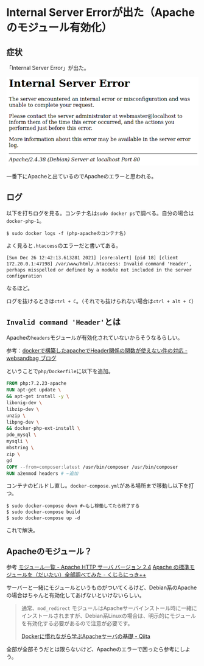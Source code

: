 # Internal Server Errorが出た（Apacheのモジュール有効化）

## 症状

「Internal Server Error」が出た。

![image-20211226214625352](image/apache_module/image-20211226214625352.png)

一番下にApacheと出ているのでApacheのエラーと思われる。

## ログ

以下を打ちログを見る。コンテナ名は`sudo docker ps`で調べる。自分の場合は`docker-php-1`。

~~~shell
$ sudo docker logs -f (php-apacheのコンテナ名)
~~~

よく見ると`.htaccess`のエラーだと書いてある。

~~~
[Sun Dec 26 12:42:13.613281 2021] [core:alert] [pid 18] [client 172.20.0.1:47198] /var/www/html/.htaccess: Invalid command 'Header', perhaps misspelled or defined by a module not included in the server configuration
~~~

なるほど。

ログを抜けるときは`ctrl + C`。（それでも抜けられない場合は`ctrl + alt + C`）

## `Invalid command 'Header'`とは

Apacheの`headers`モジュールが有効化されていないからそうなるらしい。

参考：[dockerで構築したapacheでHeader関係の関数が使えない件の対応 - websandbag ブログ](https://blog.websandbag.com/entry/2017/11/04/212907)

ということで`php/Dockerfile`に以下を追加。

~~~dockerfile
FROM php:7.2.23-apache
RUN apt-get update \
&& apt-get install -y \
libonig-dev \
libzip-dev \
unzip \
libpng-dev \
&& docker-php-ext-install \
pdo_mysql \
mysqli \
mbstring \
zip \
gd
COPY --from=composer:latest /usr/bin/composer /usr/bin/composer
RUN a2enmod headers # ←追加
~~~

コンテナのビルドし直し。`docker-compose.yml`がある場所まで移動し以下を打つ。

~~~shell
$ sudo docker-compose down #←もし稼働してたら終了する
$ sudo docker-compose build
$ sudo docker-compose up -d
~~~

これで解決。

## Apacheのモジュール？

参考
[モジュール一覧 - Apache HTTP サーバ バージョン 2.4](https://httpd.apache.org/docs/2.4/ja/mod/)
[Apache の標準モジュールを（だいたい）全部調べてみた - くじらにっき++](https://kujira16.hateblo.jp/entry/2020/07/25/152508)

サーバーと一緒にモジュールというものがついてくるけど、Debian系のApacheの場合はちゃんと有効化してあげないといけないらしい。

> 通常、`mod_redirect` モジュールはApacheサーバインストール時に一緒にインストールされますが、Debian系Linuxの場合は、明示的にモジュールを有効化する必要があるので注意が必要です。
>
> [Dockerに慣れながら学ぶApacheサーバの基礎 - Qiita](https://qiita.com/amenoyoya/items/cb8bea4315447baf7a81)

全部が全部そうだとは限らないけど、Apacheのエラーで困ったら参考にしよう。
